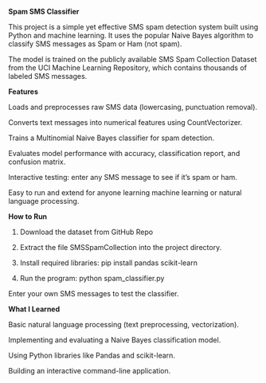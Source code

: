 **Spam SMS Classifier**

This project is a simple yet effective SMS spam detection system built using Python and machine learning. It uses the popular Naive Bayes algorithm to classify SMS messages as Spam or Ham (not spam).

The model is trained on the publicly available SMS Spam Collection Dataset from the UCI Machine Learning Repository, which contains thousands of labeled SMS messages.

**Features**

Loads and preprocesses raw SMS data (lowercasing, punctuation removal).

Converts text messages into numerical features using CountVectorizer.

Trains a Multinomial Naive Bayes classifier for spam detection.

Evaluates model performance with accuracy, classification report, and confusion matrix.

Interactive testing: enter any SMS message to see if it’s spam or ham.

Easy to run and extend for anyone learning machine learning or natural language processing.

**How to Run**

1. Download the dataset from GitHub Repo 

2. Extract the file SMSSpamCollection into the project directory.

3. Install required libraries: pip install pandas scikit-learn

4. Run the program: python spam_classifier.py


Enter your own SMS messages to test the classifier.

**What I Learned**

Basic natural language processing (text preprocessing, vectorization).

Implementing and evaluating a Naive Bayes classification model.

Using Python libraries like Pandas and scikit-learn.

Building an interactive command-line application.




